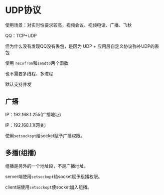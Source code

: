 # UDP协议



使用场景：对实时性要求较高，视频会议、视频电话、广播、飞秋



QQ：TCP+UDP



但为什么没有发现QQ没有丢包，是因为 UDP + 应用层自定义协议弥补UDP的丢包



使用 `recvfrom`和`sendto`两个函数



也不需要多线程、多进程



默认支持并发



## 广播

IP：192.168.1.255(广播地址)

IP：192.168.1.1(网关)



使用`setsockopt`给socket赋予广播权限。



## 多播(组播)

组播是另外的一个地址段，不是广播地址。



server端使用`setsockopt`给socket赋予组播权限。

client端使用`setsockopt`使socket加入组播。